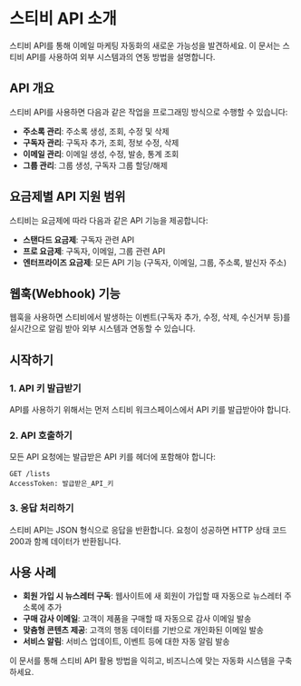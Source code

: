 # 스티비 API 소개

스티비 API를 통해 이메일 마케팅 자동화의 새로운 가능성을 발견하세요. 이 문서는 스티비 API를 사용하여 외부 시스템과의 연동 방법을 설명합니다.

## API 개요

스티비 API를 사용하면 다음과 같은 작업을 프로그래밍 방식으로 수행할 수 있습니다:

- **주소록 관리**: 주소록 생성, 조회, 수정 및 삭제
- **구독자 관리**: 구독자 추가, 조회, 정보 수정, 삭제
- **이메일 관리**: 이메일 생성, 수정, 발송, 통계 조회
- **그룹 관리**: 그룹 생성, 구독자 그룹 할당/해제

## 요금제별 API 지원 범위

스티비는 요금제에 따라 다음과 같은 API 기능을 제공합니다:

- **스탠다드 요금제**: 구독자 관련 API
- **프로 요금제**: 구독자, 이메일, 그룹 관련 API
- **엔터프라이즈 요금제**: 모든 API 기능 (구독자, 이메일, 그룹, 주소록, 발신자 주소)

## 웹훅(Webhook) 기능

웹훅을 사용하면 스티비에서 발생하는 이벤트(구독자 추가, 수정, 삭제, 수신거부 등)를 실시간으로 알림 받아 외부 시스템과 연동할 수 있습니다.

## 시작하기

### 1. API 키 발급받기

API를 사용하기 위해서는 먼저 스티비 워크스페이스에서 API 키를 발급받아야 합니다.

### 2. API 호출하기

모든 API 요청에는 발급받은 API 키를 헤더에 포함해야 합니다:

```
GET /lists
AccessToken: 발급받은_API_키
```

### 3. 응답 처리하기

스티비 API는 JSON 형식으로 응답을 반환합니다. 요청이 성공하면 HTTP 상태 코드 200과 함께 데이터가 반환됩니다.

## 사용 사례

- **회원 가입 시 뉴스레터 구독**: 웹사이트에 새 회원이 가입할 때 자동으로 뉴스레터 주소록에 추가
- **구매 감사 이메일**: 고객이 제품을 구매할 때 자동으로 감사 이메일 발송
- **맞춤형 콘텐츠 제공**: 고객의 행동 데이터를 기반으로 개인화된 이메일 발송
- **서비스 알림**: 서비스 업데이트, 이벤트 등에 대한 자동 알림 발송

이 문서를 통해 스티비 API 활용 방법을 익히고, 비즈니스에 맞는 자동화 시스템을 구축하세요.